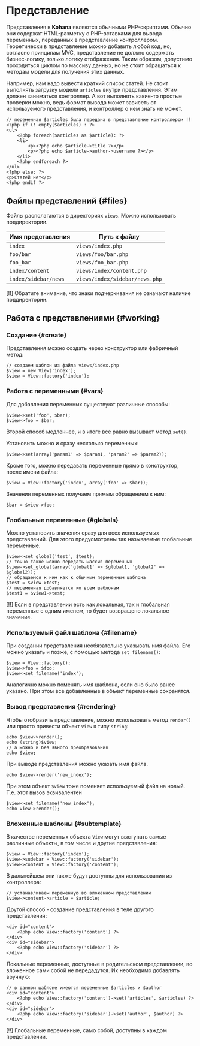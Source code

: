 # Представление

Представления в **Kohana** являются обычными PHP-скриптами. Обычно они содержат HTML-разметку с PHP-вставками для вывода
 переменных, переданных в представление контроллером. Теоретически в представление можно добавить любой код, но, согласно
 принципам MVC, представление не должно содержать бизнес-логику, только логику отображения. Таким образом, допустимо проходиться
 циклом по массиву данных, но не стоит обращаться к методам модели для получения этих данных.

Например, нам надо вывести краткий список статей. Не стоит выполнять загрузку модели `articles` внутри представления. Этим
 должен заниматься контроллер. А вот выполнять какие-то простые проверки можно, ведь формат вывода может зависеть от используемого
 представления, и контроллер о нем знать не может.

    // переменная $articles была передана в представление контроллером !!
    <?php if (! empty($articles) : ?>
    <ul>
        <?php foreach($articles as $article): ?>
        <li>
            <p><?php echo $article->title ?></p>
            <p><?php echo $article->author->username ?></p>
        </li>
        <?php endforeach ?>
    </ul>
    <?php else: ?>
    <p>Статей нет</p>
    <?php endif ?>

## Файлы представлений {#files}

Файлы располагаются в директориях `views`. Можно использовать поддиректории.

 Имя представления     | Путь к файлу
---------------------- | -----------------------------------------
 `index`               | `views/index.php`
 `foo/bar`             | `views/foo/bar.php`
 `foo_bar`             | `views/foo_bar.php`
 `index/content`       | `views/index/content.php`
 `index/sidebar/news`  | `views/index/sidebar/news.php`

[!!] Обратите внимание, что знаки подчеркивания не означают наличие поддиректории.

## Работа с представлениями {#working}

### Создание {#create}

Представления можно создать через конструктор или фабричный метод:

    // создаем шаблон из файла views/index.php
    $view = new View('index');
    $view = View::factory('index');

### Работа с переменными {#vars}

Для добавления переменных существуют различные способы:

    $view->set('foo', $bar);
    $view->foo = $bar;

Второй способ медленнее, и в итоге все равно вызывает метод `set()`.

Установить можно и сразу несколько переменных:

    $view->set(array('param1' => $param1, 'param2' => $param2));

Кроме того, можно передавать переменные прямо в конструктор, после имени файла:

    $view = View::factory('index', array('foo' => $bar));

Значения переменных получаем прямым обращением к ним:

    $bar = $view->foo;

### Глобальные переменные {#globals}

Можно установить значения сразу для всех используемых представлений. Для этого предусмотрены так называемые глобальные
 переменные.

    $view->set_global('test', $test);
    // точно также можно передать массив переменных
    $view->set_global(array('global1' => $global1, 'global2' => $global2));
    // обращаемся к ним как к обычным переменным шаблона
    $test = $view->test;
    // переменная добавляется ко всем шаблонам
    $test1 = $view1->test;

[!!] Если в представлении есть как локальная, так и глобальная переменные с одним именем, то будет возвращено локальное значение.

### Используемый файл шаблона {#filename}

При создании представления необязательно указывать имя файла. Его можно указать и позже, с помощью метода `set_filename()`:

    $view = View::factory();
    $view->foo = $foo;
    $view->set_filename('index');

Аналогично можно поменять имя шаблона, если оно было ранее указано. При этом все добавленные в объект переменные сохранятся.

### Вывод представления {#rendering}

Чтобы отобразить представление, можно использовать метод `render()` или просто привести объект `View` к типу `string`:

    echo $view->render();
    echo (string)$view;
    // а можно и без явного преобразования
    echo $view;

При выводе представления можно указать имя файла.

    echo $view->render('new_index');

При этом объект `$view` тоже поменяет используемый файл на новый. Т.е. этот вызов эквивалентен

    $view->set_filename('new_index');
    echo view->render();

### Вложенные шаблоны {#subtemplate}

В качестве переменных объекта `View` могут выступать самые различные объекты, в том числе и другие представления:

    $view = View::factory('index');
    $view->sudebar = View::factory('sidebar');
    $view->content = View::factory('content');

В дальнейшем они также будут доступны для использования из контроллера:

    // устанавливаем переменную во вложенном представлении
    $view->content->article = $article;

Другой способ - создание представления в теле другого представления:

    <div id="content">
        <?php echo View::factory('content') ?>
    </div>
    <div id="sidebar">
        <?php echo View::factory('sidebar') ?>
    </div>

Локальные переменные, доступные в родительском представлении, во вложенное сами собой не передадутся. Их необходимо добавлять
 вручную:

    // в данном шаблоне имеются переменные $articles и $author
    <div id="content">
        <?php echo View::factory('content')->set('articles', $articles) ?>
    </div>
    <div id="sidebar">
        <?php echo View::factory('sidebar')->set('author', $author) ?>
    </div>

[!!] Глобальные переменные, само собой, доступны в каждом представлении.